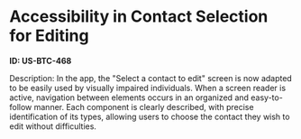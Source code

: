 # Accessibility in Contact Selection for Editing

**ID: US-BTC-468**

Description: In the app, the "Select a contact to edit" screen is now adapted to be easily used by visually impaired individuals. When a screen reader is active, navigation between elements occurs in an organized and easy-to-follow manner. Each component is clearly described, with precise identification of its types, allowing users to choose the contact they wish to edit without difficulties.